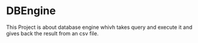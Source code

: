 # DBEngine
This Project is about database engine whivh takes query and execute it and gives back  the result from an csv file.
